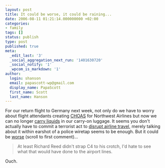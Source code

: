 ```yaml
---
layout: post
title: It could be worse, it could be raining...
date: 2006-08-11 01:21:14.000000000 +02:00
categories:
- family
tags: []
status: publish
type: post
published: true
meta:
  _edit_last: '3'
  _social_aggregation_next_run: '1401630720'
  _social_notify: '1'
  _wpcom_is_markdown: '1'
author:
  login: shanson
  email: papascott-wp@gmail.com
  display_name: PapaScott
  first_name: Scott
  last_name: Hanson
---
```

<p>For our return flight to Germany next week, not only do we have to worry about flight attendants creating <a href="http://www.nwaafa.org/default.asp?id=184" title="CHAOS - Create Havoc Around Our System">CHOAS</a> for Northwest Airlines but now we can no longer <a href="http://www.startribune.com/462/story/606764.html" title="More passenger screening coming to MSP starting Friday">carry liquids</a> in our carry-on luggage. It seems you don't actually have to commit a terrorist act to <a href="http://news.bbc.co.uk/2/hi/europe/4778931.stm">disrupt airline travel</a>, merely talking about it within earshot of a police wiretap seems to be enough. But it could be <a href="http://www.educatedguesswork.org/movabletype/archives/2006/08/threat_modellin_1.html">worse</a> (scroll to first comment)...</p>
<blockquote><p>At least Richard Reed didn't strap C4 to his crotch, I'd hate to see what that would have done to the airport lines.</p></blockquote>
<p>Ouch.</p>
